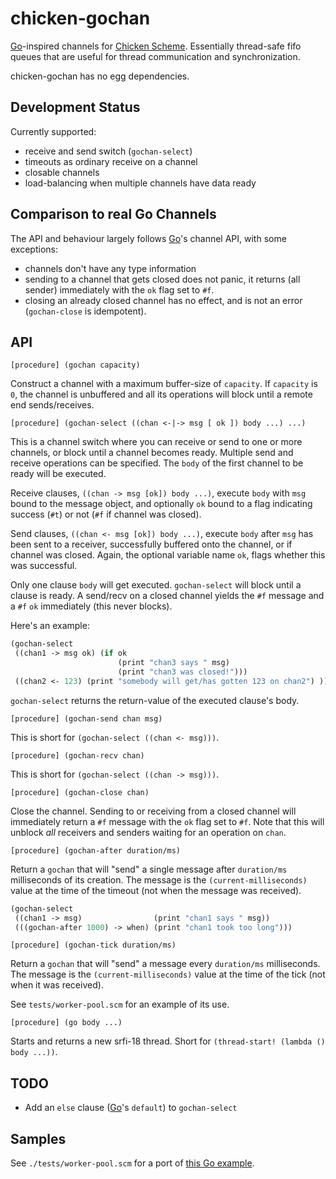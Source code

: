# chicken-gochan

 [Chicken Scheme]: http://call-cc.org/
 [Go]: http://golang.org/

[Go]-inspired channels for [Chicken Scheme]. Essentially thread-safe
fifo queues that are useful for thread communication and
synchronization.

chicken-gochan has no egg dependencies.

## Development Status

Currently supported:

- receive and send switch (`gochan-select`)
- timeouts as ordinary receive on a channel
- closable channels
- load-balancing when multiple channels have data ready

## Comparison to real Go Channels

The API and behaviour largely follows [Go]'s channel API, with some
exceptions:

- channels don't have any type information
- sending to a channel that gets closed does not panic, it returns
  (all sender) immediately with the `ok` flag set to `#f`.
- closing an already closed channel has no effect, and is not an error
  (`gochan-close` is idempotent).

## API

    [procedure] (gochan capacity)

Construct a channel with a maximum buffer-size of `capacity`. If
`capacity` is `0`, the channel is unbuffered and all its operations
will block until a remote end sends/receives.

    [procedure] (gochan-select ((chan <-|-> msg [ ok ]) body ...) ...)

This is a channel switch where you can receive or send to one or more
channels, or block until a channel becomes ready. Multiple send and
receive operations can be specified. The `body` of the first channel
to be ready will be executed.

Receive clauses, `((chan -> msg [ok]) body ...)`, execute `body` with
`msg` bound to the message object, and optionally `ok` bound to a flag
indicating success (`#t`) or not (`#f` if channel was closed).

Send clauses, `((chan <- msg [ok]) body ...)`, execute `body` after
`msg` has been sent to a receiver, successfully buffered onto the
channel, or if channel was closed. Again, the optional variable name
`ok`, flags whether this was successful.

Only one clause `body` will get executed. `gochan-select` will block
until a clause is ready. A send/recv on a closed channel yields the
`#f` message and a `#f` `ok` immediately (this never blocks).

Here's an example:

```scheme
(gochan-select
 ((chan1 -> msg ok) (if ok
                        (print "chan3 says " msg)
                        (print "chan3 was closed!")))
 ((chan2 <- 123) (print "somebody will get/has gotten 123 on chan2") ))
```

`gochan-select` returns the return-value of the executed clause's
body.

    [procedure] (gochan-send chan msg)

This is short for `(gochan-select ((chan <- msg)))`.

    [procedure] (gochan-recv chan)

This is short for `(gochan-select ((chan -> msg)))`.

    [procedure] (gochan-close chan)

Close the channel. Sending to or receiving from a closed channel will
immediately return a `#f` message with the `ok` flag set to `#f`. Note
that this will unblock _all_ receivers and senders waiting for an
operation on `chan`.

    [procedure] (gochan-after duration/ms)

Return a `gochan` that will "send" a single message after
`duration/ms` milliseconds of its creation. The message is the
`(current-milliseconds)` value at the time of the timeout (not when
the message was received).

```scheme
(gochan-select
 ((chan1 -> msg)                (print "chan1 says " msg))
 (((gochan-after 1000) -> when) (print "chan1 took too long")))
```

    [procedure] (gochan-tick duration/ms)

Return a `gochan` that will "send" a message every `duration/ms`
milliseconds. The message is the `(current-milliseconds)`
value at the time of the tick (not when it was received).

See `tests/worker-pool.scm` for an example of its use.

    [procedure] (go body ...)

Starts and returns a new srfi-18 thread. Short for `(thread-start!
(lambda () body ...))`.

## TODO

- Add an `else` clause ([Go]'s `default`) to `gochan-select`

## Samples

See `./tests/worker-pool.scm` for a port of
[this Go example](https://gobyexample.com/worker-pools).
